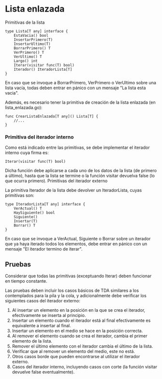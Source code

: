 # Lista enlazada

Primitivas de la lista

```
type Lista[T any] interface {
	EstaVacia() bool
	InsertarPrimero(T)
	InsertarUltimo(T)
	BorrarPrimero() T
	VerPrimero() T
	VerUltimo() T
	Largo() int
	Iterar(visitar func(T) bool)
	Iterador() IteradorLista[T]
}
```

En caso que se invoque a BorrarPrimero, VerPrimero o VerUltimo sobre una lista vacía, todas deben entrar en pánico con un mensaje "La lista esta vacia".

Además, es necesario tener la primitiva de creación de la lista enlazada (en lista_enlazada.go):

```
func CrearListaEnlazada[T any]() Lista[T] {
	//...
}
```

### Primitiva del iterador interno

Como está indicado entre las primitivas, se debe implementar el iterador interno cuya firma es:

`Iterar(visitar func(T) bool)`

Dicha función debe aplicarse a cada uno de los datos de la lista (de primero a último), hasta que la lista se termine o la función visitar devuelva false (lo que ocurra primero).
Primitivas del iterador externo

La primitiva Iterador de la lista debe devolver un IteradorLista, cuyas primitivas son:

```
type IteradorLista[T any] interface {
	VerActual() T
	HaySiguiente() bool
	Siguiente()
	Insertar(T)
	Borrar() T
}
```

En caso que se invoque a VerActual, Siguiente o Borrar sobre un iterador que ya haya iterado todos los elementos, debe entrar en pánico con un mensaje "El iterador termino de iterar".

## Pruebas

Considerar que todas las primitivas (exceptuando Iterar) deben funcionar en tiempo constante.

Las pruebas deben incluir los casos básicos de TDA similares a los contemplados para la pila y la cola, y adicionalmente debe verificar los siguientes casos del iterador externo:

  1. Al insertar un elemento en la posición en la que se crea el iterador, efectivamente se inserta al principio.
  2. Insertar un elemento cuando el iterador está al final efectivamente es equivalente a insertar al final.
  3. Insertar un elemento en el medio se hace en la posición correcta.
  4. Al remover el elemento cuando se crea el iterador, cambia el primer elemento de la lista.
  5. Remover el último elemento con el iterador cambia el último de la lista.
  6. Verificar que al remover un elemento del medio, este no está.
  7. Otros casos borde que pueden encontrarse al utilizar el iterador externo.
  8. Casos del iterador interno, incluyendo casos con corte (la función visitar devuelve false eventualmente).
